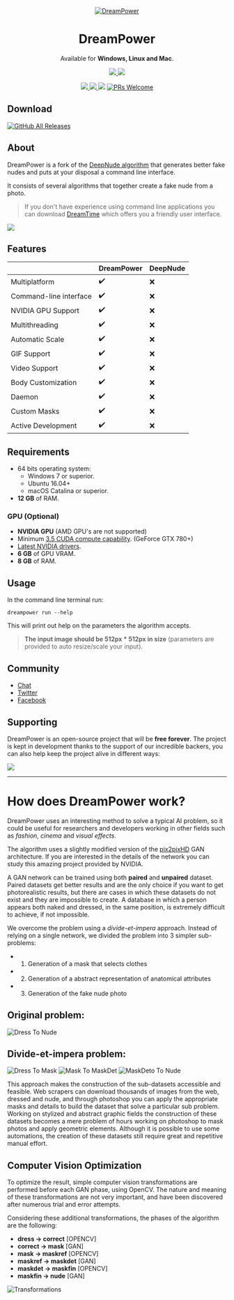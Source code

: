 <div align="center">
  <a href="https://dreamtime.tech/docs/dreampower">
    <img src="assets/dreampower.png" alt="DreamPower">
  </a>
  
  <h1 align="center">DreamPower</h1>

  <p align="center">
    Available for <strong>Windows, Linux and Mac</strong>.
  </p>
</div>

<p align="center">
  <a href="https://github.com/dreamnettech/dreampower/actions">
    <img src="https://github.com/dreamnettech/dreampower/workflows/Build/badge.svg" />
  </a>
  <a href="https://github.com/dreamnettech/dreampower/releases">
    <img src="https://img.shields.io/github/downloads/dreamnettech/dreampower/total?logo=github&logoColor=white" />
  </a>
</p>

<p align="center">
  <a target="_blank" href="https://www.codacy.com/app/kolessios/dreampower?utm_source=github.com&amp;utm_medium=referral&amp;utm_content=dreamnettech/dreampower&amp;utm_campaign=Badge_Grade">
    <img src="https://api.codacy.com/project/badge/Grade/fcea261a567c47109419d0572160fecf" />
  </a>
  <a target="_blank" href="https://codeclimate.com/github/private-dreamnet/dreampower/maintainability">
    <img src="https://api.codeclimate.com/v1/badges/c8cd0a0f104820adc2ba/maintainability" />
  </a>
  <img src="https://img.shields.io/github/license/dreamnettech/dreampower" />
  <a href="CONTRIBUTING.md#pull-requests">
    <img src="https://img.shields.io/badge/PRs-welcome-brightgreen.svg" alt="PRs Welcome">
  </a>
</p>

## Download

[![GitHub All Releases](https://img.shields.io/github/downloads/dreamnettech/dreampower/total?logo=github&logoColor=white&style=for-the-badge&labelColor=181717&color=blue)](https://github.com/dreamnettech/dreampower/releases)

## About

DreamPower is a fork of the [DeepNude algorithm](https://github.com/stacklikemind/deepnude_official) that generates better fake nudes and puts at your disposal a command line interface.

It consists of several algorithms that together create a fake nude from a photo.

> If you don't have experience using command line applications you can download [DreamTime](https://dreamtime.tech) which offers you a friendly user interface.

![](assets/preview.png)

## Features

|                        | DreamPower | DeepNude |
| ---------------------- | ---------- | -------- |
| Multiplatform          | ✔️          | ❌        |
| Command-line interface | ✔️          | ❌        |
| NVIDIA GPU Support     | ✔️          | ❌        |
| Multithreading         | ✔️          | ❌        |
| Automatic Scale        | ✔️          | ❌        |
| GIF Support            | ✔️          | ❌        |
| Video Support          | ✔️          | ❌        |
| Body Customization     | ✔️          | ❌        |
| Daemon                 | ✔️          | ❌        |
| Custom Masks           | ✔️          | ❌        |
| Active Development     | ✔️          | ❌        |

## Requirements

- 64 bits operating system:
  - Windows 7 or superior.
  - Ubuntu 16.04+
  - macOS Catalina or superior.
- **12 GB** of RAM.

### GPU (Optional)

- **NVIDIA GPU** (AMD GPU's are not supported)
- Minimum [3.5 CUDA compute capability](https://developer.nvidia.com/cuda-gpus). (GeForce GTX 780+)
- [Latest NVIDIA drivers](https://www.nvidia.com/Download/index.aspx).
- **6 GB** of GPU VRAM.
- **8 GB** of RAM.

## Usage

In the command line terminal run:

```
dreampower run --help
```

This will print out help on the parameters the algorithm accepts.

> **The input image should be 512px * 512px in size** (parameters are provided to auto resize/scale your input).

## Community

- [Chat](https://chat.dreamnet.tech)
- [Twitter](https://twitter.com/DreamNetTechno)
- [Facebook](https://web.facebook.com/DreamNetTechnology)

## Supporting

DreamPower is an open-source project that will be **free forever**. The project is kept in development thanks to the support of our incredible backers, you can also help keep the project alive in different ways:

[![](https://img.shields.io/badge/%F0%9F%92%96-Support%20us-red?style=for-the-badge)](https://dreamtime.tech/docs/support/support-us)

---

# How does DreamPower work?

DreamPower uses an interesting method to solve a typical AI problem, so it could be useful for researchers and developers working in other fields such as *fashion*, *cinema* and *visual effects*.

The algorithm uses a slightly modified version of the [pix2pixHD](https://github.com/NVIDIA/pix2pixHD) GAN architecture. If you are interested in the details of the network you can study this amazing project provided by NVIDIA.

A GAN network can be trained using both **paired** and **unpaired** dataset. Paired datasets get better results and are the only choice if you want to get photorealistic results, but there are cases in which these datasets do not exist and they are impossible to create. A database in which a person appears both naked and dressed, in the same position, is extremely difficult to achieve, if not impossible.

We overcome the problem using a *divide-et-impera* approach. Instead of relying on a single network, we divided the problem into 3 simpler sub-problems:

- 1. Generation of a mask that selects clothes
- 2. Generation of a abstract representation of anatomical attributes
- 3. Generation of the fake nude photo

## Original problem:

![Dress To Nude](assets/dress_to_nude.jpg?raw=true "Dress To Nude")

## Divide-et-impera problem:

![Dress To Mask](assets/dress_to_mask.jpg?raw=true "Dress To Mask")
![Mask To MaskDet](assets/mask_to_maskdet.jpg?raw=true "Mask To MaskDet")
![MaskDeto To Nude](assets/maskdet_to_nude.jpg?raw=true "MaskDeto To Nude")

This approach makes the construction of the sub-datasets accessible and feasible. Web scrapers can download thousands of images from the web, dressed and nude, and through photoshop you can apply the appropriate masks and details to build the dataset that solve a particular sub problem. Working on stylized and abstract graphic fields the construction of these datasets becomes a mere problem of hours working on photoshop to mask photos and apply geometric elements. Although it is possible to use some automations, the creation of these datasets still require great and repetitive manual effort.

## Computer Vision Optimization

To optimize the result, simple computer vision transformations are performed before each GAN phase, using OpenCV. The nature and meaning of these transformations are not very important, and have been discovered after numerous trial and error attempts.

Considering these additional transformations, the phases of the algorithm are the following:

- **dress -> correct** [OPENCV]
- **correct -> mask** [GAN]
- **mask -> maskref** [OPENCV]
- **maskref -> maskdet** [GAN]
- **maskdet -> maskfin** [OPENCV]
- **maskfin -> nude** [GAN]

![Transformations](assets/transformation.jpg?raw=true "Transformations")
